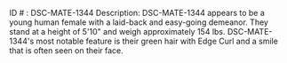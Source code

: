 ID # : DSC-MATE-1344
Description: DSC-MATE-1344 appears to be a young human female with a laid-back and easy-going demeanor. They stand at a height of 5'10" and weigh approximately 154 lbs. DSC-MATE-1344's most notable feature is their green hair with Edge Curl and a smile that is often seen on their face.